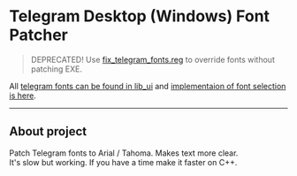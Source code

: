# Telegram Desktop (Windows) Font Patcher

> DEPRECATED!
> Use [fix_telegram_fonts.reg](fix_telegram_fonts.reg) to override fonts without patching EXE.

All [telegram fonts can be found in lib_ui](https://github.com/desktop-app/lib_ui/tree/master/fonts) and [implementaion of font selection is here](https://github.com/desktop-app/lib_ui/blob/master/ui/style/style_core_font.cpp).

---

## About project

Patch Telegram fonts to Arial / Tahoma. Makes text more clear.  
It's slow but working. If you have a time make it faster on C++.

